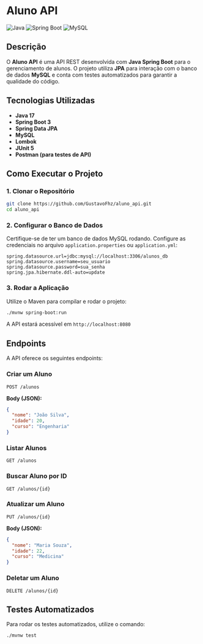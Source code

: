 # Aluno API

![Java](https://img.shields.io/badge/Java-17-blue)
![Spring Boot](https://img.shields.io/badge/Spring%20Boot-3.0-green)
![MySQL](https://img.shields.io/badge/MySQL-8.0-blue)

## Descrição
O **Aluno API** é uma API REST desenvolvida com **Java Spring Boot** para o gerenciamento de alunos. O projeto utiliza **JPA** para interação com o banco de dados **MySQL** e conta com testes automatizados para garantir a qualidade do código.

## Tecnologias Utilizadas
- **Java 17**
- **Spring Boot 3**
- **Spring Data JPA**
- **MySQL**
- **Lombok**
- **JUnit 5**
- **Postman (para testes de API)**

## Como Executar o Projeto

### 1. Clonar o Repositório
```bash
git clone https://github.com/GustavoFhz/aluno_api.git
cd aluno_api
```

### 2. Configurar o Banco de Dados
Certifique-se de ter um banco de dados MySQL rodando. Configure as credenciais no arquivo `application.properties` ou `application.yml`:
```properties
spring.datasource.url=jdbc:mysql://localhost:3306/alunos_db
spring.datasource.username=seu_usuario
spring.datasource.password=sua_senha
spring.jpa.hibernate.ddl-auto=update
```

### 3. Rodar a Aplicação
Utilize o Maven para compilar e rodar o projeto:
```bash
./mvnw spring-boot:run
```
A API estará acessível em `http://localhost:8080`

## Endpoints
A API oferece os seguintes endpoints:

### Criar um Aluno
```http
POST /alunos
```
**Body (JSON):**
```json
{
  "nome": "João Silva",
  "idade": 20,
  "curso": "Engenharia"
}
```

### Listar Alunos
```http
GET /alunos
```

### Buscar Aluno por ID
```http
GET /alunos/{id}
```

### Atualizar um Aluno
```http
PUT /alunos/{id}
```
**Body (JSON):**
```json
{
  "nome": "Maria Souza",
  "idade": 22,
  "curso": "Medicina"
}
```

### Deletar um Aluno
```http
DELETE /alunos/{id}
```

## Testes Automatizados
Para rodar os testes automatizados, utilize o comando:
```bash
./mvnw test
```





